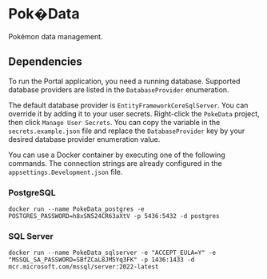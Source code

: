 # Pok�Data

Pokémon data management.

## Dependencies

To run the Portal application, you need a running database. Supported database providers are listed in the `DatabaseProvider` enumeration.

The default database provider is `EntityFrameworkCoreSqlServer`. You can override it by adding it to your user secrets. Right-click the `PokeData` project, then click `Manage User Secrets`. You can copy the variable in the `secrets.example.json` file and replace the `DatabaseProvider` key by your desired database provider enumeration value.

You can use a Docker container by executing one of the following commands. The connection strings are already configured in the `appsettings.Development.json` file.

### PostgreSQL

`docker run --name PokeData_postgres -e POSTGRES_PASSWORD=h8xSN524CR63aXtV -p 5436:5432 -d postgres`

### SQL Server

`docker run --name PokeData_sqlserver -e "ACCEPT_EULA=Y" -e "MSSQL_SA_PASSWORD=SBfZCaL8JM5Yq3FK" -p 1436:1433 -d mcr.microsoft.com/mssql/server:2022-latest`
